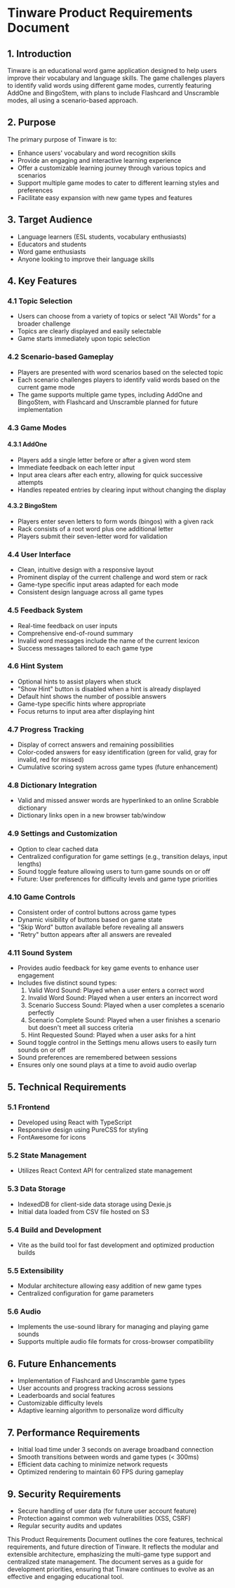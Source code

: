 # Tinware Product Requirements Document

## 1. Introduction

Tinware is an educational word game application designed to help users improve their vocabulary and language skills. The game challenges players to identify valid words using different game modes, currently featuring AddOne and BingoStem, with plans to include Flashcard and Unscramble modes, all using a scenario-based approach.

## 2. Purpose

The primary purpose of Tinware is to:
- Enhance users' vocabulary and word recognition skills
- Provide an engaging and interactive learning experience
- Offer a customizable learning journey through various topics and scenarios
- Support multiple game modes to cater to different learning styles and preferences
- Facilitate easy expansion with new game types and features

## 3. Target Audience

- Language learners (ESL students, vocabulary enthusiasts)
- Educators and students
- Word game enthusiasts
- Anyone looking to improve their language skills

## 4. Key Features

### 4.1 Topic Selection
- Users can choose from a variety of topics or select "All Words" for a broader challenge
- Topics are clearly displayed and easily selectable
- Game starts immediately upon topic selection

### 4.2 Scenario-based Gameplay
- Players are presented with word scenarios based on the selected topic
- Each scenario challenges players to identify valid words based on the current game mode
- The game supports multiple game types, including AddOne and BingoStem, with Flashcard and Unscramble planned for future implementation

### 4.3 Game Modes

#### 4.3.1 AddOne
- Players add a single letter before or after a given word stem
- Immediate feedback on each letter input
- Input area clears after each entry, allowing for quick successive attempts
- Handles repeated entries by clearing input without changing the display

#### 4.3.2 BingoStem
- Players enter seven letters to form words (bingos) with a given rack
- Rack consists of a root word plus one additional letter
- Players submit their seven-letter word for validation

### 4.4 User Interface
- Clean, intuitive design with a responsive layout
- Prominent display of the current challenge and word stem or rack
- Game-type specific input areas adapted for each mode
- Consistent design language across all game types

### 4.5 Feedback System
- Real-time feedback on user inputs
- Comprehensive end-of-round summary
- Invalid word messages include the name of the current lexicon
- Success messages tailored to each game type

### 4.6 Hint System
- Optional hints to assist players when stuck
- "Show Hint" button is disabled when a hint is already displayed
- Default hint shows the number of possible answers
- Game-type specific hints where appropriate
- Focus returns to input area after displaying hint

### 4.7 Progress Tracking
- Display of correct answers and remaining possibilities
- Color-coded answers for easy identification (green for valid, gray for invalid, red for missed)
- Cumulative scoring system across game types (future enhancement)

### 4.8 Dictionary Integration
- Valid and missed answer words are hyperlinked to an online Scrabble dictionary
- Dictionary links open in a new browser tab/window

### 4.9 Settings and Customization
- Option to clear cached data
- Centralized configuration for game settings (e.g., transition delays, input lengths)
- Sound toggle feature allowing users to turn game sounds on or off
- Future: User preferences for difficulty levels and game type priorities

### 4.10 Game Controls
- Consistent order of control buttons across game types
- Dynamic visibility of buttons based on game state
- "Skip Word" button available before revealing all answers
- "Retry" button appears after all answers are revealed

### 4.11 Sound System
- Provides audio feedback for key game events to enhance user engagement
- Includes five distinct sound types:
  1. Valid Word Sound: Played when a user enters a correct word
  2. Invalid Word Sound: Played when a user enters an incorrect word
  3. Scenario Success Sound: Played when a user completes a scenario perfectly
  4. Scenario Complete Sound: Played when a user finishes a scenario but doesn't meet all success criteria
  5. Hint Requested Sound: Played when a user asks for a hint
- Sound toggle control in the Settings menu allows users to easily turn sounds on or off
- Sound preferences are remembered between sessions
- Ensures only one sound plays at a time to avoid audio overlap

## 5. Technical Requirements

### 5.1 Frontend
- Developed using React with TypeScript
- Responsive design using PureCSS for styling
- FontAwesome for icons

### 5.2 State Management
- Utilizes React Context API for centralized state management

### 5.3 Data Storage
- IndexedDB for client-side data storage using Dexie.js
- Initial data loaded from CSV file hosted on S3

### 5.4 Build and Development
- Vite as the build tool for fast development and optimized production builds

### 5.5 Extensibility
- Modular architecture allowing easy addition of new game types
- Centralized configuration for game parameters

### 5.6 Audio
- Implements the use-sound library for managing and playing game sounds
- Supports multiple audio file formats for cross-browser compatibility

## 6. Future Enhancements

- Implementation of Flashcard and Unscramble game types
- User accounts and progress tracking across sessions
- Leaderboards and social features
- Customizable difficulty levels
- Adaptive learning algorithm to personalize word difficulty

## 7. Performance Requirements

- Initial load time under 3 seconds on average broadband connection
- Smooth transitions between words and game types (< 300ms)
- Efficient data caching to minimize network requests
- Optimized rendering to maintain 60 FPS during gameplay

## 9. Security Requirements

- Secure handling of user data (for future user account feature)
- Protection against common web vulnerabilities (XSS, CSRF)
- Regular security audits and updates


This Product Requirements Document outlines the core features, technical requirements, and future direction of Tinware. It reflects the modular and extensible architecture, emphasizing the multi-game type support and centralized state management. The document serves as a guide for development priorities, ensuring that Tinware continues to evolve as an effective and engaging educational tool.

